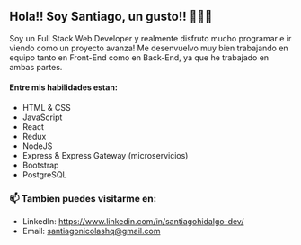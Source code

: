## Hola!! Soy Santiago, un gusto!! 👋👋👋

Soy un Full Stack Web Developer y realmente disfruto mucho programar e ir viendo como un proyecto avanza! 
Me desenvuelvo muy bien trabajando en equipo tanto en Front-End como en Back-End, ya que he trabajado en ambas partes.

#### Entre mis habilidades estan:
- HTML & CSS
- JavaScript
- React
- Redux
- NodeJS
- Express & Express Gateway (microservicios)
- Bootstrap
- PostgreSQL

### 📫 Tambien puedes visitarme en:
- LinkedIn: https://www.linkedin.com/in/santiagohidalgo-dev/
- Email: santiagonicolashq@gmail.com

